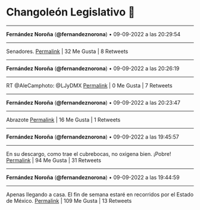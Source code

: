 # Changoleón Legislativo 🙈
*****
**Fernández Noroña** (**@fernandeznorona**) • 09-09-2022 a las 20:29:54
*****
Senadores.
[Permalink](https://twitter.com/fernandeznorona/status/1568456706828419072) | 32 Me Gusta | 8 Retweets
*****
**Fernández Noroña** (**@fernandeznorona**) • 09-09-2022 a las 20:26:19
*****
RT @AleCamphoto: @LJyDMX
[Permalink](https://twitter.com/fernandeznorona/status/1568455806126903296) | 0 Me Gusta | 7 Retweets
*****
**Fernández Noroña** (**@fernandeznorona**) • 09-09-2022 a las 20:23:47
*****
Abrazote
[Permalink](https://twitter.com/fernandeznorona/status/1568455168039030784) | 16 Me Gusta | 1 Retweets
*****
**Fernández Noroña** (**@fernandeznorona**) • 09-09-2022 a las 19:45:57
*****
En su descargo, como trae el cubrebocas, no oxigena bien. ¡Pobre!
[Permalink](https://twitter.com/fernandeznorona/status/1568445648596353026) | 94 Me Gusta | 31 Retweets
*****
**Fernández Noroña** (**@fernandeznorona**) • 09-09-2022 a las 19:44:59
*****
Apenas llegando a casa. El fin de semana estaré en recorridos por el Estado de México.
[Permalink](https://twitter.com/fernandeznorona/status/1568445404533891074) | 109 Me Gusta | 13 Retweets